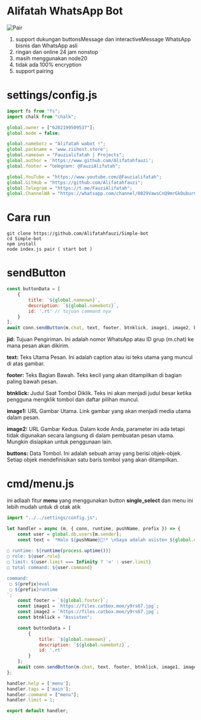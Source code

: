 # Alifatah WhatsApp Bot

![Pair](https://files.catbox.moe/0lvfdg.jpg)

1. support dukungan buttonsMessage dan interactiveMessage WhatsApp bisnis dan WhatsApp asli
2. ringan dan online 24 jam nonstop 
3. masih menggunakan node20
4. tidak ada 100% encryption
5. support pairing

# settings/config.js
```config.js
import fs from "fs";
import chalk from "chalk";

global.owner = ["6282199509537"];
global.mode = false;

global.namebotz = "Alifatah wabot !";
global.packname = 'www.ziihost.store';
global.nameown = "Fauzialifatah | Projects";
global.author = 'https://www.github.com/Alifatahfauzi';
global.footer = "𝗍𝖾𝗅𝖾𝗀𝗋𝖺𝗆: @FauziAlifatah";

global.YouTube = "https://www.youtube.com/@Fauzialifatah";
global.GitHub = "https://github.com/Alifatahfauzi";
global.Telegram = "https://t.me/FauziAlifatah";
global.ChannelWA = "https://whatsapp.com/channel/0029VawsCnQ9mrGkOuburC1z";
```

# Cara run
```
git clone https://github.com/Alifatahfauzi/Simple-bot
cd Simple-bot
npm install
node index.js pair ( start bot )
```

# sendButton 
```javascript
const buttonData = [
    {
        title: `${global.nameown}`,
        description: `${global.namebotz}`, 
        id: '.rt' // tujuan command nya
    }
];
await conn.sendButton(m.chat, text, footer, btnklick, image1, image2, buttonData, m);
```

**jid:** Tujuan Pengiriman. Ini adalah nomor WhatsApp atau ID grup (m.chat) ke mana pesan akan dikirim.

**text:** Teks Utama Pesan. Ini adalah caption atau isi teks utama yang muncul di atas gambar.

**footer:** Teks Bagian Bawah. Teks kecil yang akan ditampilkan di bagian paling bawah pesan.

**btnklick:** Judul Saat Tombol Diklik. Teks ini akan menjadi judul besar ketika pengguna mengklik tombol dan daftar pilihan muncul.

**image1:** URL Gambar Utama. Link gambar yang akan menjadi media utama dalam pesan.

**image2:** URL Gambar Kedua. Dalam kode Anda, parameter ini ada tetapi tidak digunakan secara langsung di dalam pembuatan pesan utama. Mungkin disiapkan untuk penggunaan lain.

**buttons:** Data Tombol. Ini adalah sebuah array yang berisi objek-objek. Setiap objek mendefinisikan satu baris tombol yang akan ditampilkan.

# cmd/menu.js
ini adlaah fitur **menu** yang menggunakan button **single_select** dan menu ini lebih mudah untuk di otak atik

```javascript
import "../../settings/config.js";

let handler = async (m, { conn, runtime, pushName, prefix }) => {
    const user = global.db.users[m.sender];
    const text = `*Halo ${pushName}🪸!* \nSaya adalah asisten ${global.namebotz} otomatis, siap membantu Anda dengan informasi dan jawaban yang Anda cari
    
▢ runtime: ${runtime(process.uptime())}
▢ role: ${user.role}
▢ limit: ${user.limit === Infinity ? '∞' : user.limit}
▢ total command: ${user.command}

command:
 ▢ ${prefix}eval
 ▢ ${prefix}runtime
`;
    const footer = `${global.footer}`;
    const image1 = `https://files.catbox.moe/y9rs67.jpg`;
    const image2 = `https://files.catbox.moe/y9rs67.jpg`;
    const btnklick = "Assisten";

    const buttonData = [
        {
            title: `${global.nameown}`,
            description: `${global.namebotz}`,
            id: '.rt'
        }
    ];
    await conn.sendButton(m.chat, text, footer, btnklick, image1, image2, buttonData, m);
};

handler.help = ['menu'];
handler.tags = ['main'];
handler.command = ["menu"];
handler.limit = 1;

export default handler;
```
